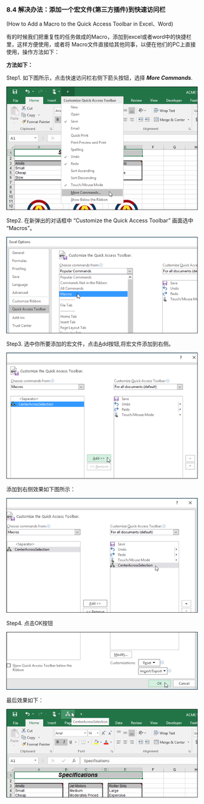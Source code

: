 

### 8.4 解决办法：添加一个宏文件(第三方插件)到快速访问栏

(How to Add a Macro to the Quick Access Toolbar in Excel、Word)

有的时候我们把重复性的任务做成的Macro，添加到excel或者word中的快捷栏里，这样方便使用，或者将
Macro文件直接给其他同事，以便在他们的PC上直接使用，操作方法如下：

**方法如下：**   

Step1.  如下图所示，点击快速访问栏右侧下箭头按钮，选择 <b>*More Commands*</b>.

![Alt text](../doc/source/images/macro2quicktoolbar/01_selecting_more_commands.png)   

Step2.  在新弹出的对话框中 “Customize the Quick Access Toolbar” 画面选中 “Macros”。

![Alt text](../doc/source/images/macro2quicktoolbar/02_selecting_macros.png)  

Step3.  选中你所要添加的宏文件，点击<u>A</u>dd按钮,将宏文件添加到右侧。

![Alt text](../doc/source/images/macro2quicktoolbar/03_clicking_add.png)  

添加到右侧效果如下图所示：

![Alt text](../doc/source/images/macro2quicktoolbar/04_macro_added_to_qat_list.png)  

Step4.  点击OK按钮

![Alt text](../doc/source/images/macro2quicktoolbar/05_clicking_ok2.png)  

最后效果如下：   

![Alt text](../doc/source/images/macro2quicktoolbar/00_lead_image_macro_on_qat.png)  
